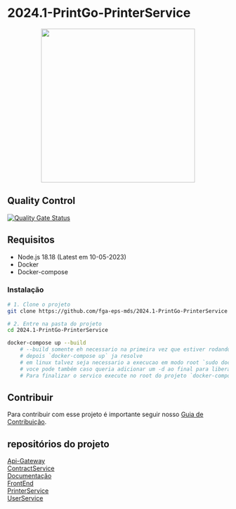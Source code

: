 # 2024.1-PrintGo-PrinterService

<div align="center">
     <img src="assets/logoPrintGo.svg" height="350px" width="350px">
</div>

## Quality Control

[![Quality Gate Status](https://sonarcloud.io/api/project_badges/measure?project=fga-eps-mds-1_2024-1-printgo-printerservice&metric=alert_status)](https://sonarcloud.io/summary/new_code?id=fga-eps-mds-1_2024-1-printgo-printerservice)

<!-- Aplicação disponível em: [link da aplicação](?) -->

## Requisitos

- Node.js 18.18 (Latest em 10-05-2023)
- Docker
- Docker-compose

### Instalação

```bash
# 1. Clone o projeto
git clone https://github.com/fga-eps-mds/2024.1-PrintGo-PrinterService

# 2. Entre na pasta do projeto
cd 2024.1-PrintGo-PrinterService

docker-compose up --build
    # --build somente eh necessario na primeira vez que estiver rodando
    # depois `docker-compose up` ja resolve
    # em linux talvez seja necessario a execucao em modo root `sudo docker-compose up`
    # voce pode também caso queria adicionar um -d ao final para liberar o o terminal `docker-compose up -d`
    # Para finalizar o servico execute no root do projeto `docker-compose down`
```

## Contribuir

Para contribuir com esse projeto é importante seguir nosso [Guia de Contribuição](https://fga-eps-mds.github.io/2024.1-PrintGo-Doc/inicio/guia_contribuicao/).

## repositórios do projeto

[Api-Gateway](https://github.com/fga-eps-mds/2024.1-PrintGo-ApiGateway)  
[ContractService](https://github.com/fga-eps-mds/2024.1-PrintGo-ContractService)  
[Documentação](https://github.com/fga-eps-mds/2024.1-PrintGo-Doc)  
[FrontEnd](https://github.com/fga-eps-mds/2024.1-PrintGo-FrontEnd)  
[PrinterService](https://github.com/fga-eps-mds/2024.1-PrintGo-PrinterService)  
[UserService](https://github.com/fga-eps-mds/2024.1-PrintGo-UserService)  
